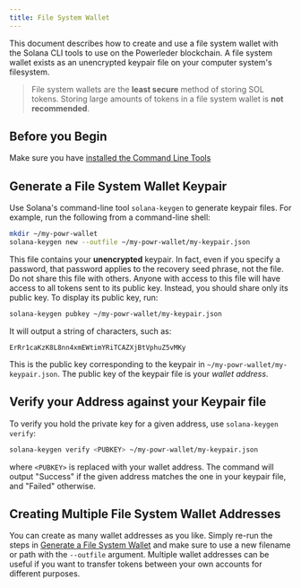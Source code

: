 ```yaml
---
title: File System Wallet
---
```


This document describes how to create and use a file system wallet with the
Solana CLI tools to use on the Powerleder blockchain. A file system wallet exists as an unencrypted keypair file
on your computer system's filesystem.

> File system wallets are the **least secure** method of storing SOL tokens. Storing large amounts of tokens in a file system wallet is **not recommended**.

## Before you Begin

Make sure you have
[installed the Command Line Tools](../cli/install-solana-cli-tools.md)

## Generate a File System Wallet Keypair

Use Solana's command-line tool `solana-keygen` to generate keypair files. For
example, run the following from a command-line shell:

```bash
mkdir ~/my-powr-wallet
solana-keygen new --outfile ~/my-powr-wallet/my-keypair.json
```

This file contains your **unencrypted** keypair. In fact, even if you specify
a password, that password applies to the recovery seed phrase, not the file. Do
not share this file with others. Anyone with access to this file will have access
to all tokens sent to its public key. Instead, you should share only its public
key. To display its public key, run:

```bash
solana-keygen pubkey ~/my-powr-wallet/my-keypair.json
```

It will output a string of characters, such as:

```text
ErRr1caKzK8L8nn4xmEWtimYRiTCAZXjBtVphuZ5vMKy
```

This is the public key corresponding to the keypair in
`~/my-powr-wallet/my-keypair.json`. The public key of the keypair file is
your _wallet address_.

## Verify your Address against your Keypair file

To verify you hold the private key for a given address, use
`solana-keygen verify`:

```bash
solana-keygen verify <PUBKEY> ~/my-powr-wallet/my-keypair.json
```

where `<PUBKEY>` is replaced with your wallet address.
The command will output "Success" if the given address matches the
one in your keypair file, and "Failed" otherwise.

## Creating Multiple File System Wallet Addresses

You can create as many wallet addresses as you like. Simply re-run the
steps in [Generate a File System Wallet](#generate-a-file-system-wallet-keypair)
and make sure to use a new filename or path with the `--outfile` argument.
Multiple wallet addresses can be useful if you want to transfer tokens between
your own accounts for different purposes.
